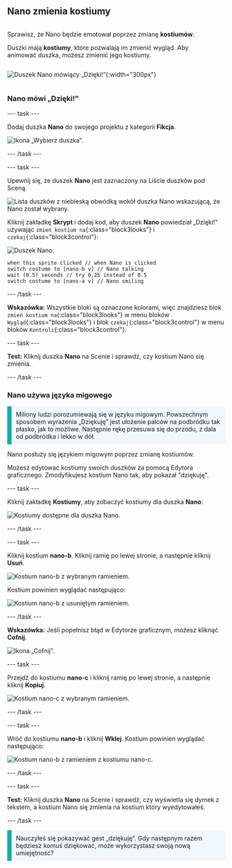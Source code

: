 ## Nano zmienia kostiumy

<div style="display: flex; flex-wrap: wrap">
<div style="flex-basis: 200px; flex-grow: 1; margin-right: 15px;">

Sprawisz, że Nano będzie emotował poprzez zmianę **kostiumów**.

Duszki mają **kostiumy**, które pozwalają im zmienić wygląd. Aby animować duszka, możesz zmienić jego kostiumy.

</div>
<div>

![Duszek Nano mówiący „Dzięki!”](images/nano-step-2.png){:width="300px"}

</div>
</div>

### Nano mówi „Dzięki!”

--- task ---

Dodaj duszka **Nano** do swojego projektu z kategorii **Fikcja**.

![Ikona „Wybierz duszka”.](images/choose-sprite-menu.png)

--- /task ---

--- task ---

Upewnij się, że duszek **Nano** jest zaznaczony na Liście duszków pod Sceną.

![Lista duszków z niebieską obwódką wokół duszka Nano wskazującą, że Nano został wybrany.](images/nano-selected.png)


Kliknij zakładkę **Skrypt** i dodaj kod, aby duszek **Nano** powiedział „Dzięki!” używając `zmień kostium na`{:class="block3looks"} i `czekaj`{:class="block3control"}:

![Duszek Nano.](images/nano-sprite.png)

```blocks3
when this sprite clicked // when Nano is clicked
switch costume to [nano-b v] // Nano talking
wait (0.5) seconds // try 0.25 instead of 0.5
switch costume to [nano-a v] // Nano smiling
```
--- /task ---

**Wskazówka:** Wszystkie bloki są oznaczone kolorami, więc znajdziesz blok `zmień kostium na`{:class="block3looks"} w menu bloków `Wygląd`{:class="block3looks"} i blok `czekaj`{:class="block3control"} w menu bloków `Kontroli`{:class="block3control"}.

--- task ---

**Test:** Kliknij duszka **Nano** na Scenie i sprawdź, czy kostium Nano się zmienia.

--- /task ---

### Nano używa języka migowego

<p style="border-left: solid; border-width:10px; border-color: #0faeb0; background-color: aliceblue; padding: 10px;">Miliony ludzi porozumiewają się w języku migowym. Powszechnym sposobem wyrażenia „Dziękuję” jest ułożenie palców na podbródku tak płasko, jak to możliwe. Następnie rękę przesuwa się do przodu, z dala od podbródka i lekko w dół. 
</p>

<!-- Add a video of someone signing -->

Nano posłuży się językiem migowym poprzez zmianę kostiumów.

Możesz edytować kostiumy swoich duszków za pomocą Edytora graficznego. Zmodyfikujesz kostium Nano tak, aby pokazał "dziękuję".

--- task ---

Kliknij zakładkę **Kostiumy**, aby zobaczyć kostiumy dla duszka **Nano**:

![Kostiumy dostępne dla duszka Nano.](images/nano-costumes.png)

--- /task ---

--- task ---

Kliknij kostium **nano-b**. Kliknij ramię po lewej stronie, a następnie kliknij **Usuń**.

![Kostium nano-b z wybranym ramieniem.](images/nano-arm-selected.png)

Kostium powinien wyglądać następująco:

![Kostium nano-b z usuniętym ramieniem.](images/nano-arm-deleted.png)

--- /task ---

**Wskazówka:** Jeśli popełnisz błąd w Edytorze graficznym, możesz kliknąć **Cofnij**.

![Ikona „Cofnij”.](images/nano-undo.png)

--- task ---

Przejdź do kostiumu **nano-c** i kliknij ramię po lewej stronie, a następnie kliknij **Kopiuj**.

![Kostium nano-c z wybranym ramieniem.](images/nano-c-arm-selected.png)

--- /task ---

--- task ---

Wróć do kostiumu **nano-b** i kliknij **Wklej**. Kostium powinien wyglądać następująco:

![Kostium nano-b z ramieniem z kostiumu nano-c.](images/nano-b-new-arm.png)

--- /task ---

--- task ---

**Test:** Kliknij duszka **Nano** na Scenie i sprawdź, czy wyświetla się dymek z tekstem, a kostium Nano się zmienia na kostium który wyedytowałeś.

--- /task ---

<p style="border-left: solid; border-width:10px; border-color: #0faeb0; background-color: aliceblue; padding: 10px;">Nauczyłeś się pokazywać gest „dziękuję”. Gdy następnym razem będziesz komuś dziękować, może wykorzystasz swoją nową umiejętność?
</p>

